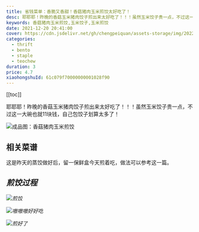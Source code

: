 ```yaml
---
title: 省钱菜单：香脆又香甜！香菇猪肉玉米煎饺太好吃了！
desc: 耶耶耶！昨晚的香菇玉米猪肉饺子煎出来太好吃了！！！虽然玉米饺子贵一点，不过这一大碗也就11块钱，自己包饺子划算太多了！
keywords: 香菇猪肉玉米煎饺,玉米饺子,玉米煎饺
date: 2021-12-20 20:41:00
cover: https://cdn.jsdelivr.net/gh/chengpeiquan/assets-storage/img/2022/01/20220108014330.jpg
categories:
  - thrift
  - bento
  - staple
  - teochew
duration: 3
price: 4.7
xiaohongshuId: 61c079f70000000001028f90
---
```


[[toc]]

耶耶耶！昨晚的香菇玉米猪肉饺子煎出来太好吃了！！！虽然玉米饺子贵一点，不过这一大碗也就11块钱，自己包饺子划算太多了！

![成品图：香菇猪肉玉米煎饺](https://cdn.jsdelivr.net/gh/chengpeiquan/assets-storage/img/2022/01/20220108014435.jpg)

## 相关菜谱

这是昨天的蒸饺做好后，留一保鲜盒今天煎着吃，做法可以参考这一篇。

<Cite type="cookbook" name="xianggu-zhurou-yumi-zhengjiao" />

## 煎饺过程

![煎饺](https://cdn.jsdelivr.net/gh/chengpeiquan/assets-storage/img/2022/01/20220108014433.jpg)

![嗷嗷嗷好好吃](https://cdn.jsdelivr.net/gh/chengpeiquan/assets-storage/img/2022/01/20220108014434.jpg)

![煎好了](https://cdn.jsdelivr.net/gh/chengpeiquan/assets-storage/img/2022/01/20220108014436.jpg)


